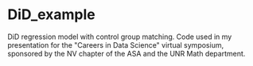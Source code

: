# DiD_example
DiD regression model with control group matching. Code used in my presentation for the "Careers in Data Science" virtual symposium, sponsored by the NV chapter of the ASA and the UNR Math department. 

